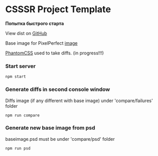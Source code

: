 # CSSSR Project Template
**Попытка быстрого старта**

View dist on [GitHub](https://cirych.github.io/csssr-project-template/)

Base image for PixelPerfect [image](https://github.com/Cirych/csssr-project-template/raw/anketa/compare/screenshots/baseimage_0.png)

[PhantomCSS](https://github.com/Huddle/PhantomCSS) used to take diffs. (in progress!!!)

### Start server
```
npm start
```

### Generate diffs in second console window
Diffs image (if any different with base image) under 'compare/failures' folder
```
npm run compare
```

### Generate new base image from psd
baseimage.psd must be under 'compare/psd' folder
```
npm run psd
```
